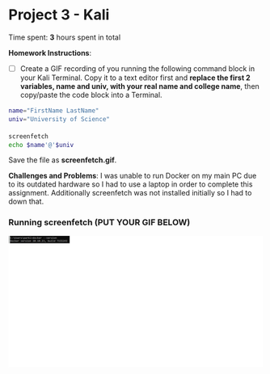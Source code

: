 # Project 3 - Kali

Time spent: **3** hours spent in total

**Homework Instructions**: 

- [ ] Create a GIF recording of you running the following command block in your Kali Terminal. Copy it to a text editor first and **replace the first 2 variables, name and univ, with your real name and college name**, then copy/paste the code block into a Terminal. 

```bash
name="FirstName LastName"
univ="University of Science"

screenfetch
echo $name'@'$univ
```

Save the file as **screenfetch.gif**.

**Challenges and Problems**:
I was unable to run Docker on my main PC due to its outdated hardware so I had to use a laptop in order to complete this assignment. Additionally screenfetch was not installed initially so I had to down that.

### Running screenfetch (PUT YOUR GIF BELOW)

<img src="screenfetch.gif" alt="Running screenfetch">
